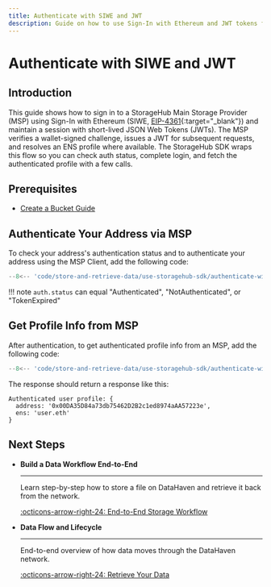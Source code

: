 ```yaml
---
title: Authenticate with SIWE and JWT
description: Guide on how to use Sign-In with Ethereum and JWT tokens for secure authentication via the StorageHub SDK.
---
```


# Authenticate with SIWE and JWT

## Introduction

This guide shows how to sign in to a StorageHub Main Storage Provider (MSP) using Sign-In with Ethereum (SIWE, [EIP-4361](https://eips.ethereum.org/EIPS/eip-4361){:target="_blank"}) and maintain a session with short-lived JSON Web Tokens (JWTs). The MSP verifies a wallet-signed challenge, issues a JWT for subsequent requests, and resolves an ENS profile where available. The StorageHub SDK wraps this flow so you can check auth status, complete login, and fetch the authenticated profile with a few calls.

## Prerequisites

- [Create a Bucket Guide](/store-and-retrieve-data/use-storagehub-sdk/create-a-bucket)

## Authenticate Your Address via MSP

To check your address's authentication status and to authenticate your address using the MSP Client, add the following code:

```ts title="index.ts"
--8<-- 'code/store-and-retrieve-data/use-storagehub-sdk/authenticate-with-siwe-and-jwt/authenticate-your-address.ts'
```

!!! note
    `auth.status` can equal "Authenticated", "NotAuthenticated", or "TokenExpired"

## Get Profile Info from MSP

After authentication, to get authenticated profile info from an MSP, add the following code:

```ts title="index.ts"
--8<-- 'code/store-and-retrieve-data/use-storagehub-sdk/authenticate-with-siwe-and-jwt/get-authenticated-profile-info.ts'
```

The response should return a response like this:

```shell
Authenticated user profile: {
  address: '0x00DA35D84a73db75462D2B2c1ed8974aAA57223e',
  ens: 'user.eth'
}
```

## Next Steps

<div class="grid cards" markdown>

-   __Build a Data Workflow End-to-End__

    ---

    Learn step-by-step how to store a file on DataHaven and retrieve it back from the network.

    [:octicons-arrow-right-24: End-to-End Storage Workflow](/store-and-retrieve-data/use-storagehub-sdk/end-to-end-storage-workflow)

-   __Data Flow and Lifecycle__

    ---

    End-to-end overview of how data moves through the DataHaven network.

    [:octicons-arrow-right-24: Retrieve Your Data](/how-it-works/data-and-provider-model/data-flow-and-lifecycle)


</div>